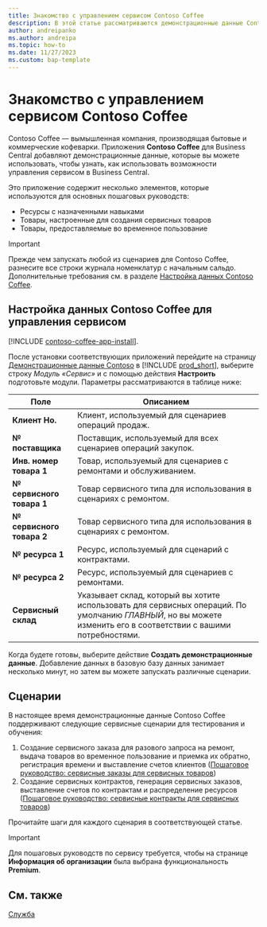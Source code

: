 ```yaml
---
title: Знакомство с управлением сервисом Contoso Coffee
description: В этой статье рассматриваются демонстрационные данные Contoso Coffee для управления сервисом.
author: andreipanko
ms.author: andreipa
ms.topic: how-to
ms.date: 11/27/2023
ms.custom: bap-template
---
```


# <a name="introduction-to-contoso-coffee-service-management"></a>Знакомство с управлением сервисом Contoso Coffee

Contoso Coffee — вымышленная компания, производящая бытовые и коммерческие кофеварки. Приложения **Contoso Coffee** для Business Central добавляют демонстрационные данные, которые вы можете использовать, чтобы узнать, как использовать возможности управления сервисом в Business Central.

Это приложение содержит несколько элементов, которые используются для основных пошаговых руководств:

- Ресурсы с назначенными навыками
- Товары, настроенные для создания сервисных товаров
- Товары, предоставляемые во временное пользование

> [!IMPORTANT]
> Прежде чем запускать любой из сценариев для Contoso Coffee, разнесите все строки журнала номенклатур с начальным сальдо. Дополнительные требования см. в разделе [Настройка данных Contoso Coffee](#set-up-contoso-coffee-service-management-data).
>
> 
## <a name="set-up-contoso-coffee-service-management-data"></a>Настройка данных Contoso Coffee для управления сервисом

[!INCLUDE [contoso-coffee-app-install](../contoso-coffee-app-install.md)].

После установки соответствующих приложений перейдите на страницу [Демонстрационные данные Contoso](https://businesscentral.dynamics.com/?page=5194) в [!INCLUDE [prod_short](../../includes/prod_short.md)], выберите строку *Модуль «Сервис»* и с помощью действия **Настроить** подготовьте модули. Параметры рассматриваются в таблице ниже:  

|Поле  |Описанием  |
|---------|---------|
|**Клиент Но.**  |Клиент, используемый для сценариев операций продаж.|
|**№ поставщика**  |Поставщик, используемый для всех сценариев операций закупок.|
|**Инв. номер товара 1**  |Товар, используемый для сценариев с ремонтами и обслуживанием.|
|**№ сервисного товара 1**  |Товар сервисного типа для использования в сценариях с ремонтом.|
|**№ сервисного товара 2**  |Товар сервисного типа для использования в сценариях с ремонтом.|
|**№ ресурса 1**  |Ресурс, используемый для сценарий с контрактами.|
|**№ ресурса 2**  |Ресурс, используемый для сценариев с ремонтами.|
|**Сервисный склад** |Указывает склад, который вы хотите использовать для сервисных операций. По умолчанию *ГЛАВНЫЙ*, но вы можете изменить его в соответствии с вашими потребностями.|

Когда будете готовы, выберите действие **Создать демонстрационные данные**. Добавление данных в базовую базу данных занимает несколько минут, но затем вы можете запускать различные сценарии.  

## <a name="scenarios"></a>Сценарии

В настоящее время демонстрационные данные Contoso Coffee поддерживают следующие сервисные сценарии для тестирования и обучения:

1. Создание сервисного заказа для разового запроса на ремонт, выдача товаров во временное пользование и приемка их обратно, регистрация времени и выставление счетов клиентов ([Пошаговое руководство: сервисные заказы для сервисных товаров](service-basic-flow-order.md))
2. Создание сервисных контрактов, генерация сервисных заказов, выставление счетов по контрактам и распределение ресурсов ([Пошаговое руководство: сервисные контракты для сервисных товаров](service-contract-flow.md))

Прочитайте шаги для каждого сценария в соответствующей статье.  

> [!IMPORTANT]
> Для пошаговых руководств по сервису требуется, чтобы на странице **Информация об организации** была выбрана функциональность **Premium**.


## <a name="see-also"></a>См. также

[Служба](../../service-service.md)
